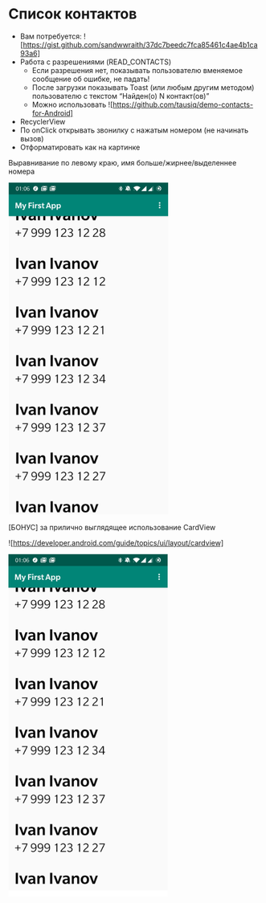# Список контактов

* Вам потребуется: ![https://gist.github.com/sandwwraith/37dc7beedc7fca85461c4ae4b1ca93a6]
* Работа с разрешениями (READ_CONTACTS)
  - Если разрешения нет, показывать пользователю вменяемое сообщение об ошибке, не падать!
  - После загрузки показывать Toast (или любым другим методом) пользователю с текстом “Найден(о) N контакт(ов)”
  - Можно использовать ![https://github.com/tausiq/demo-contacts-for-Android]
* RecyclerView
* По onClick открывать звонилку с нажатым номером (не начинать вызов)
* Отформатировать как на картинке 

Выравнивание по левому краю, имя больше/жирнее/выделеннее номера

![screenshot 1](images/screenshot1.png)

[БОНУС] за прилично выглядящее использование CardView

![https://developer.android.com/guide/topics/ui/layout/cardview]

![screenshot 2](images/screenshot2.png)
